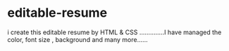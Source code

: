 # editable-resume
i create this editable resume by HTML &amp; CSS ..............I have managed the color, font size , background and many more......
